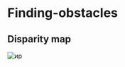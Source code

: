 # Finding-obstacles 
## Disparity map
![ир](https://user-images.githubusercontent.com/77747128/197164580-4ec0369c-5665-4ffd-a500-049baa453ee0.jpg)
